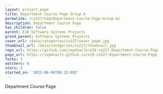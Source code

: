 ```yaml
---
layout: project_page
title: Department Course Page Group A
permalink: /co227/e18/Department-Course-Page-Group-A/
description: Department Course Page
has_children: false
parent: E18 Software Systems Projects
grand_parent: Software Systems Projects
cover_url: /data/categories/co227/cover_page.jpg
thumbnail_url: /data/categories/co227/thumbnail.jpg
repo_url: https://github.com/cepdnaclk/e18-co227-Department-Course-Page-Group-A
page_url: https://cepdnaclk.github.io/e18-co227-Department-Course-Page-Group-A
forks: 3
watchers: 0
stars: 0
started_on: '2022-06-06T08:15:09Z'
---
```


Department Course Page